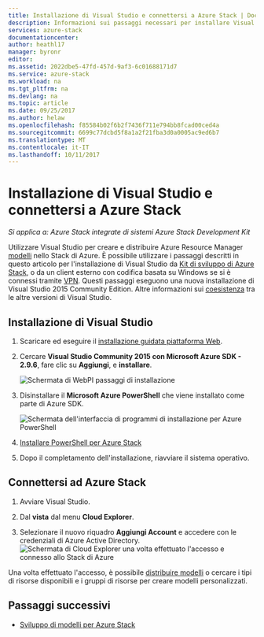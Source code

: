 ```yaml
---
title: Installazione di Visual Studio e connettersi a Azure Stack | Documenti Microsoft
description: Informazioni sui passaggi necessari per installare Visual Studio e connettersi a Azure Stack
services: azure-stack
documentationcenter: 
author: heathl17
manager: byronr
editor: 
ms.assetid: 2022dbe5-47fd-457d-9af3-6c01688171d7
ms.service: azure-stack
ms.workload: na
ms.tgt_pltfrm: na
ms.devlang: na
ms.topic: article
ms.date: 09/25/2017
ms.author: helaw
ms.openlocfilehash: f85584b02f6b2f7436f711e794bb8fcad00ced4a
ms.sourcegitcommit: 6699c77dcbd5f8a1a2f21fba3d0a0005ac9ed6b7
ms.translationtype: MT
ms.contentlocale: it-IT
ms.lasthandoff: 10/11/2017
---
```

# <a name="install-visual-studio-and-connect-to-azure-stack"></a>Installazione di Visual Studio e connettersi a Azure Stack

*Si applica a: Azure Stack integrate di sistemi Azure Stack Development Kit*

Utilizzare Visual Studio per creare e distribuire Azure Resource Manager [modelli](azure-stack-arm-templates.md) nello Stack di Azure. È possibile utilizzare i passaggi descritti in questo articolo per l'installazione di Visual Studio da [Kit di sviluppo di Azure Stack](azure-stack-connect-azure-stack.md#connect-to-azure-stack-with-remote-desktop), o da un client esterno con codifica basata su Windows se si è connessi tramite [VPN](azure-stack-connect-azure-stack.md#connect-to-azure-stack-with-vpn). Questi passaggi eseguono una nuova installazione di Visual Studio 2015 Community Edition. Altre informazioni sui [coesistenza](https://msdn.microsoft.com/library/ms246609.aspx) tra le altre versioni di Visual Studio.

## <a name="install-visual-studio"></a>Installazione di Visual Studio
1. Scaricare ed eseguire il [installazione guidata piattaforma Web](https://www.microsoft.com/web/downloads/platform.aspx).             
2. Cercare **Visual Studio Community 2015 con Microsoft Azure SDK - 2.9.6**, fare clic su **Aggiungi**, e **installare**.

    ![Schermata di WebPI passaggi di installazione](./media/azure-stack-install-visual-studio/image1.png) 

3. Disinstallare il **Microsoft Azure PowerShell** che viene installato come parte di Azure SDK.

    ![Schermata dell'interfaccia di programmi di installazione per Azure PowerShell](./media/azure-stack-install-visual-studio/image2.png) 

4. [Installare PowerShell per Azure Stack](azure-stack-powershell-install.md)

5. Dopo il completamento dell'installazione, riavviare il sistema operativo.

## <a name="connect-to-azure-stack"></a>Connettersi ad Azure Stack

1. Avviare Visual Studio.

2. Dal **vista** dal menu **Cloud Explorer**.

3. Selezionare il nuovo riquadro **Aggiungi Account** e accedere con le credenziali di Azure Active Directory.  
    ![Schermata di Cloud Explorer una volta effettuato l'accesso e connesso allo Stack di Azure](./media/azure-stack-install-visual-studio/image6.png)

Una volta effettuato l'accesso, è possibile [distribuire modelli](azure-stack-deploy-template-visual-studio.md) o cercare i tipi di risorse disponibili e i gruppi di risorse per creare modelli personalizzati.  

## <a name="next-steps"></a>Passaggi successivi

 - [Sviluppo di modelli per Azure Stack](azure-stack-develop-templates.md)
